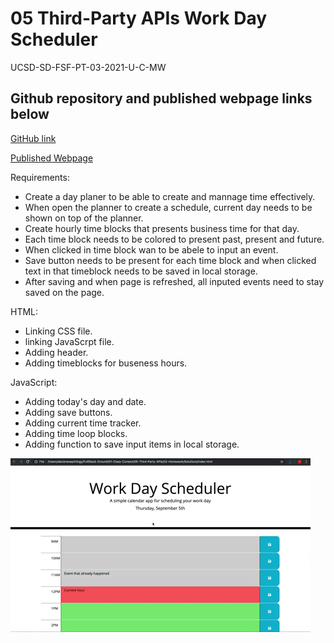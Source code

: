 # 05 Third-Party APIs Work Day Scheduler

UCSD-SD-FSF-PT-03-2021-U-C-MW

## Github repository and published webpage links below

[GitHub link](https://github.com/djony88/05_Work_Day_Scheduler)

[Published Webpage](https://djony88.github.io/05_Work_Day_Scheduler/)

Requirements:

* Create a day planer to be able to create and mannage time effectively.
* When open the planner to create a schedule, current day needs to be shown on top of the planner.
* Create hourly time blocks that presents business time for that day.
* Each time block needs to be colored to present past, present and future.
* When clicked in time block wan to be abele to input an event.
* Save button needs to be present for each time block and when clicked text in that timeblock needs to be saved in local storage.
* After saving and when page is refreshed, all inputed events need to stay saved on the page.

HTML:

* Linking CSS file.
* linking JavaScrpt file.
* Adding header.
* Adding timeblocks for buseness hours.

JavaScript:

* Adding today's day and date.
* Adding save buttons.
* Adding current time tracker.
* Adding time loop blocks.
* Adding function to save input items in local storage.

![Webpage preview](Assets\images\05-third-party-apis-homework-demo.gif)